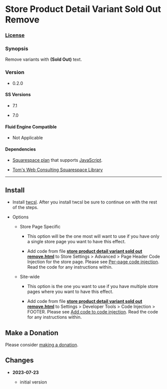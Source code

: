 # Store Product Detail Variant Sold Out Remove

### [License][1]

### Synopsis

Remove variants with **(Sold Out)** text.

### Version

  * 0.2.0

#### SS Versions

  * 7.1
  
  * 7.0

#### Fluid Engine Compatible

  * Not Applicable

#### Dependencies

  * [Squarespace plan][2] that supports [JavaScript][3].
  
  * [Tom's Web Consulting Squarespace Library][4]

---

## Install

* Install [twcsl][4]. After you install twcsl be sure to continue on with the
  rest of the steps.
  
* Options

  * Store Page Specific
  
    * This option will be the one most will want to use if you have only a
      single store page you want to have this effect.
      
    * Add code from file **[store product detail variant sold out
      remove.html][5]** to Store Settings > Advanced > Page Header Code
      Injection for the store page. Please see [Per-page code injection][6].
      Read the code for any instructions within.
      
  * Site-wide
  
    * This option is the one you want to use if you have multiple store pages
      where you want to have this effect.
      
    * Add code from file **[store product detail variant sold out
      remove.html][5]** to Settings > Developer Tools > Code Injection > FOOTER.
      Please see [Add code to code injection][7]. Read the code for any
      instructions within.

## Make a Donation

Please consider [making a donation][8].

## Changes

<!-- * **2023-07-03**

  * make font and markers larger on mobile
  * fix some spacing issues on mobile
  * bumped version to 0.1.1
  -->
* **2023-07-23**

  * initial version

[1]: https://github.com/tomsWebConsulting/twcsl/blob/main/LICENSE.txt#L1
[2]: https://www.squarespace.com/pricing
[3]: https://en.wikipedia.org/wiki/JavaScript
[4]: https://github.com/tomsWebConsulting/twcsl#twcsljs
[5]: store%20product%20detail%20variant%20sold%20out%20remove.html#L1
[6]: https://support.squarespace.com/hc/en-us/articles/205815908-Using-code-injection#toc-per-page-code-injection
[7]: https://support.squarespace.com/hc/en-us/articles/205815908-Using-code-injection#toc-add-code-to-code-injection
[8]: https://github.com/tomsWebConsulting/twcsl#make-a-donation
